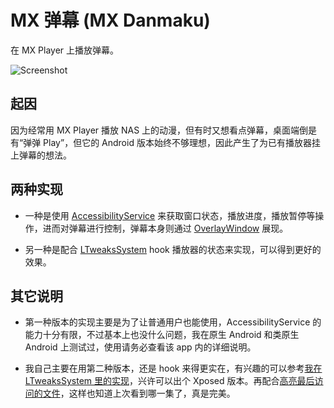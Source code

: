 # MX 弹幕 (MX Danmaku)

在 MX Player 上播放弹幕。

![Screenshot](https://github.com/bluesky139/MX_Danmaku/raw/master/screenshot.jpg)

## 起因

因为经常用 MX Player 播放 NAS 上的动漫，但有时又想看点弹幕，桌面端倒是有“弹弹 Play”，但它的 Android 版本始终不够理想，因此产生了为已有播放器挂上弹幕的想法。

## 两种实现

* 一种是使用 [AccessibilityService](https://developer.android.com/reference/android/accessibilityservice/AccessibilityService) 来获取窗口状态，播放进度，播放暂停等操作，进而对弹幕进行控制，弹幕本身则通过 [OverlayWindow](https://developer.android.com/reference/android/view/WindowManager.LayoutParams#TYPE_APPLICATION_OVERLAY) 展现。

* 另一种是配合 [LTweaksSystem](https://github.com/bluesky139/LTweaksSystem) hook 播放器的状态来实现，可以得到更好的效果。

## 其它说明

* 第一种版本的实现主要是为了让普通用户也能使用，AccessibilityService 的能力十分有限，不过基本上也没什么问题，我在原生 Android 和类原生 Android 上测试过，使用请务必查看该 app 内的详细说明。

* 我自己主要在用第二种版本，还是 hook 来得更实在，有兴趣的可以参考[我在 LTweaksSystem 里的实现](https://github.com/bluesky139/LTweaksSystem/blob/master/app/src/main/java/li/lingfeng/ltsystem/tweaks/entertainment/MXPlayerDanmaku.java)，兴许可以出个 Xposed 版本。再配合[高亮最后访问的文件](https://github.com/bluesky139/LTweaksSystem/blob/master/app/src/main/java/li/lingfeng/ltsystem/tweaks/system/SolidExplorerHighlightVisitedFile.java)，这样也知道上次看到哪一集了，真是完美。